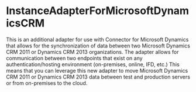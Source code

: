 # InstanceAdapterForMicrosoftDynamicsCRM
This is an additional adapter for use with Connector for Microsoft Dynamics that allows for the synchronization of data between two Microsoft Dynamics CRM 2011 or Dynamics CRM 2013 organizations.  The adapter allows for communication between two endpoints that exist on any authentication/hosting environment (on-premises, online, IFD, etc.)  This means that you can leverage this new adapter to move Microsoft Dynamics CRM 2011 or Dynamics CRM 2013 data between test and production servers or from on-premises to the cloud.
